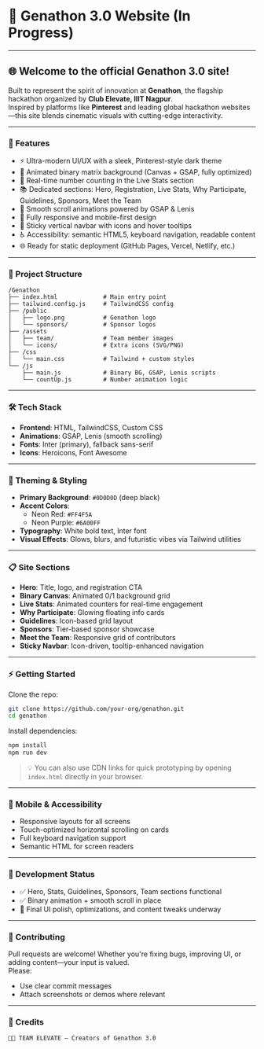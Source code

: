 
# 🧠 Genathon 3.0 Website (In Progress)

---

## 🌐 Welcome to the official Genathon 3.0 site!
Built to represent the spirit of innovation at **Genathon**, the flagship hackathon organized by **Club Elevate, IIIT Nagpur**.  
Inspired by platforms like **Pinterest** and leading global hackathon websites—this site blends cinematic visuals with cutting-edge interactivity.

---

### 🚀 Features
- ⚡ Ultra-modern UI/UX with a sleek, Pinterest-style dark theme  
- 🧬 Animated binary matrix background (Canvas + GSAP, fully optimized)  
- 🔢 Real-time number counting in the Live Stats section  
- 📚 Dedicated sections: Hero, Registration, Live Stats, Why Participate, Guidelines, Sponsors, Meet the Team  
- 🌊 Smooth scroll animations powered by GSAP & Lenis  
- 📱 Fully responsive and mobile-first design  
- 📌 Sticky vertical navbar with icons and hover tooltips  
- ♿ Accessibility: semantic HTML5, keyboard navigation, readable content  
- 🌐 Ready for static deployment (GitHub Pages, Vercel, Netlify, etc.)

---

### 📁 Project Structure

```
/Genathon
├── index.html             # Main entry point
├── tailwind.config.js     # TailwindCSS config
├── /public
│   ├── logo.png           # Genathon logo
│   └── sponsors/          # Sponsor logos
├── /assets
│   ├── team/              # Team member images
│   └── icons/             # Extra icons (SVG/PNG)
├── /css
│   └── main.css           # Tailwind + custom styles
└── /js
    ├── main.js            # Binary BG, GSAP, Lenis scripts
    └── countUp.js         # Number animation logic
```

---

### 🛠️ Tech Stack
- **Frontend**: HTML, TailwindCSS, Custom CSS  
- **Animations**: GSAP, Lenis (smooth scrolling)  
- **Fonts**: Inter (primary), fallback sans-serif  
- **Icons**: Heroicons, Font Awesome

---

### 🎨 Theming & Styling
- **Primary Background**: `#0D0D0D` (deep black)  
- **Accent Colors**:  
  - Neon Red: `#FF4F5A`  
  - Neon Purple: `#6A00FF`  
- **Typography**: White bold text, Inter font  
- **Visual Effects**: Glows, blurs, and futuristic vibes via Tailwind utilities

---

### 📋 Site Sections
- **Hero**: Title, logo, and registration CTA  
- **Binary Canvas**: Animated 0/1 background grid  
- **Live Stats**: Animated counters for real-time engagement  
- **Why Participate**: Glowing floating info cards  
- **Guidelines**: Icon-based grid layout  
- **Sponsors**: Tier-based sponsor showcase  
- **Meet the Team**: Responsive grid of contributors  
- **Sticky Navbar**: Icon-driven, tooltip-enhanced navigation

---

### ⚡ Getting Started

Clone the repo:

```bash
git clone https://github.com/your-org/genathon.git
cd genathon
```

Install dependencies:

```bash
npm install
npm run dev
```

> 💡 You can also use CDN links for quick prototyping by opening `index.html` directly in your browser.

---

### 📱 Mobile & Accessibility
- Responsive layouts for all screens  
- Touch-optimized horizontal scrolling on cards  
- Full keyboard navigation support  
- Semantic HTML for screen readers

---

### 🚦 Development Status
- ✅ Hero, Stats, Guidelines, Sponsors, Team sections functional  
- ✅ Binary animation + smooth scroll in place  
- 🚧 Final UI polish, optimizations, and content tweaks underway

---

### 🤝 Contributing

Pull requests are welcome! Whether you're fixing bugs, improving UI, or adding content—your input is valued.  
Please:
- Use clear commit messages  
- Attach screenshots or demos where relevant

---

### 👾 Credits

```
🧑‍🚀 TEAM ELEVATE – Creators of Genathon 3.0
```
